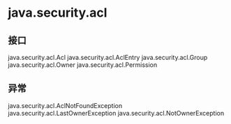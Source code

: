 # java.security.acl

## 接口

java.security.acl.Acl
java.security.acl.AclEntry
java.security.acl.Group
java.security.acl.Owner
java.security.acl.Permission

## 异常

java.security.acl.AclNotFoundException
java.security.acl.LastOwnerException
java.security.acl.NotOwnerException




